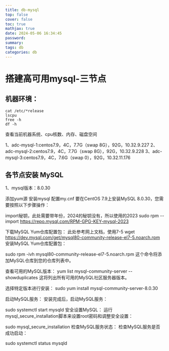 ```yaml
---
title: db-mysql
top: false
cover: false
toc: true
mathjax: true
date: 2024-05-06 16:34:45
password:
summary:
tags: db
categories: db
---
```

# 搭建高可用mysql-三节点


## 机器环境：
```
cat /etc/*release 
lscpu
free -h
df -h
```
查看当前机器系统、cpu核数、内存、磁盘空间

1、adc-mysql-1:centos7.9，4C，7.7G（swap 8G），92G，10.32.9.227
2、adc-mysql-2:centos7.9，4C，7.7G（swap 8G），92G，10.32.9.228
3、adc-mysql-3:centos7.9，4C，7.6G（swap 0），92G，10.32.11.176

## 各节点安装 MySQL
1、mysql版本：8.0.30

添加yum源
安装mysql
配置my.cnf
要在CentOS 7.9上安装MySQL 8.0.30，您需要按照以下步骤操作：

import秘钥，此处需要带年份，2024的秘钥没有，所以使用的2023
sudo rpm --import https://repo.mysql.com/RPM-GPG-KEY-mysql-2023

下载MySQL Yum仓库配置包：
此处参考网上文档，使用7-5
wget https://dev.mysql.com/get/mysql80-community-release-el7-5.noarch.rpm
安装MySQL Yum仓库配置包：

sudo rpm -ivh mysql80-community-release-el7-5.noarch.rpm
这个命令将添加MySQL仓库到您的仓库列表中。

查看可用的MySQL版本：
yum list mysql-community-server --showduplicates
这将列出所有可用的MySQL社区服务器版本。

选择特定版本进行安装：
sudo yum install mysql-community-server-8.0.30

启动MySQL服务：
安装完成后，启动MySQL服务：

sudo systemctl start mysqld
安全设置MySQL：
运行mysql_secure_installation脚本来设置root密码和调整安全设置：

sudo mysql_secure_installation
检查MySQL服务状态：
检查MySQL服务是否成功启动：

sudo systemctl status mysqld